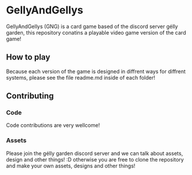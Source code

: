 # GellyAndGellys
GellyAndGellys (GNG) is a card game based of the discord server gélly garden,
this repository conatins a playable video game version of the card game!
## How to play
Because each version of the game is designed in diffrent ways for diffrent systems, please see the file readme.md inside of each folder!
## Contributing
### Code
Code contributions are very wellcome!
### Assets
Please join the gélly garden discord server and we can talk about assets, design and other things! :D
otherwise you are free to clone the repository and make your own assets, designs and other things!

